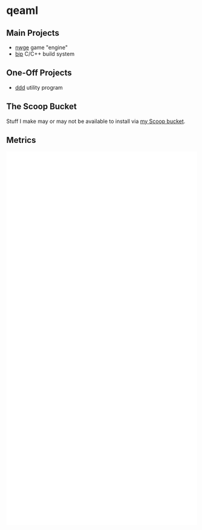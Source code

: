 # qeaml

## Main Projects

* [nwge][nwge] game "engine"
* [bip][bip] C/C++ build system

## One-Off Projects

* [ddd][ddd] utility program

## The Scoop Bucket

Stuff I make may or may not be available to install via [my Scoop bucket][bkt].

## Metrics
[![Metrics](/github-metrics.svg)](https://github.com/lowlighter/metrics)

[nwge]: https://github.com/qeaml/nwge-docs
[bip]: https://github.com/qeaml/bip

[ddd]: https://github.com/qeaml/ddd

[bkt]: https://github.com/qeaml/bucket
